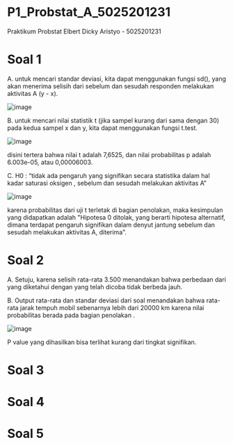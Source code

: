 # P1_Probstat_A_5025201231
Praktikum Probstat
Elbert Dicky Aristyo - 5025201231
# Soal 1
A. untuk mencari standar deviasi, kita dapat menggunakan fungsi sd(), yang akan menerima selisih dari sebelum dan sesudah responden melakukan aktivitas A (y - x).

![image](https://user-images.githubusercontent.com/55837575/170879227-00f69583-4b19-4f50-9fb6-5972516cb2c7.png)

B. untuk mencari nilai statistik t (jika sampel kurang dari sama dengan 30) pada kedua sampel x dan y, kita dapat menggunakan fungsi t.test.

![image](https://user-images.githubusercontent.com/55837575/170879558-ec2d3bd5-7797-4e42-9f20-81ad3a6ae64f.png)

disini tertera bahwa nilai t adalah 7,6525, dan nilai probabilitas p adalah 6.003e-05, atau 0,00006003.

C. H0 : “tidak ada pengaruh yang signifikan secara statistika dalam hal kadar saturasi oksigen , sebelum dan sesudah melakukan aktivitas A”

![image](https://user-images.githubusercontent.com/55837575/170880418-87e0ed50-bf14-4637-b951-b97739099c5c.png)

karena probabilitas dari uji t terletak di bagian penolakan, maka kesimpulan yang didapatkan adalah "Hipotesa 0 ditolak, yang berarti hipotesa alternatif, dimana terdapat pengaruh signifikan dalam denyut jantung sebelum dan sesudah melakukan aktivitas A, diterima".

# Soal 2

A. Setuju, karena selisih rata-rata 3.500 menandakan bahwa perbedaan dari yang diketahui dengan yang telah dicoba tidak berbeda jauh.

B. Output rata-rata dan standar deviasi dari soal menandakan bahwa rata-rata jarak tempuh mobil sebenarnya lebih dari 20000 km karena nilai probabilitas berada pada bagian penolakan .

![image](https://user-images.githubusercontent.com/55837575/170882170-f0f460f5-788b-4f3e-8650-98a657b1c941.png)

P value yang dihasilkan bisa terlihat kurang dari tingkat signifikan.

# Soal 3

# Soal 4

# Soal 5
